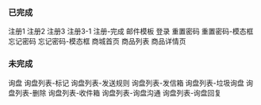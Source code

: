 ### 已完成
注册1
注册2
注册3
注册3-1
注册-完成
邮件模板
登录
重置密码
重置密码-模态框
忘记密码
忘记密码-模态框
商城首页
商品列表
商品详情页

### 未完成
询盘
询盘列表-标记
询盘列表-发送规则
询盘列表-发信箱
询盘列表-垃圾询盘
询盘列表-删除
询盘列表-收件箱
询盘列表-询盘沟通
询盘列表-询盘回复
